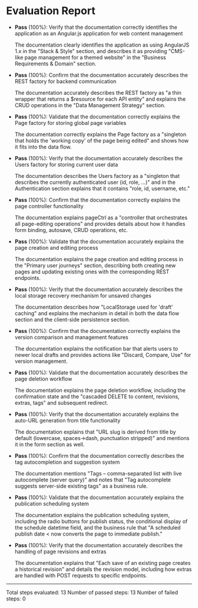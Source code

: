 # Evaluation Report

- **Pass** (100%): Verify that the documentation correctly identifies the application as an Angular.js application for web content management
  
  The documentation clearly identifies the application as using AngularJS 1.x in the "Stack & Style" section, and describes it as providing "CMS-like page management for a themed website" in the "Business Requirements & Domain" section.

- **Pass** (100%): Confirm that the documentation accurately describes the REST factory for backend communication
  
  The documentation accurately describes the REST factory as "a thin wrapper that returns a $resource for each API entity" and explains the CRUD operations in the "Data Management Strategy" section.

- **Pass** (100%): Validate that the documentation correctly explains the Page factory for storing global page variables
  
  The documentation correctly explains the Page factory as a "singleton that holds the 'working copy' of the page being edited" and shows how it fits into the data flow.

- **Pass** (100%): Verify that the documentation accurately describes the Users factory for storing current user data
  
  The documentation describes the Users factory as a "singleton that describes the currently authenticated user (id, role, ...)" and in the Authentication section explains that it contains "role, id, username, etc."

- **Pass** (100%): Confirm that the documentation correctly explains the page controller functionality
  
  The documentation explains pageCtrl as a "controller that orchestrates all page-editing operations" and provides details about how it handles form binding, autosave, CRUD operations, etc.

- **Pass** (100%): Validate that the documentation accurately explains the page creation and editing process
  
  The documentation explains the page creation and editing process in the "Primary user journeys" section, describing both creating new pages and updating existing ones with the corresponding REST endpoints.

- **Pass** (100%): Verify that the documentation accurately describes the local storage recovery mechanism for unsaved changes
  
  The documentation describes how "LocalStorage used for 'draft' caching" and explains the mechanism in detail in both the data flow section and the client-side persistence section.

- **Pass** (100%): Confirm that the documentation correctly explains the version comparison and management features
  
  The documentation explains the notification bar that alerts users to newer local drafts and provides actions like "Discard, Compare, Use" for version management.

- **Pass** (100%): Validate that the documentation accurately describes the page deletion workflow
  
  The documentation explains the page deletion workflow, including the confirmation state and the "cascaded DELETE to content, revisions, extras, tags" and subsequent redirect.

- **Pass** (100%): Verify that the documentation accurately explains the auto-URL generation from title functionality
  
  The documentation explains that "URL slug is derived from title by default (lowercase, spaces→dash, punctuation stripped)" and mentions it in the form section as well.

- **Pass** (100%): Confirm that the documentation correctly describes the tag autocompletion and suggestion system
  
  The documentation mentions "Tags – comma-separated list with live autocomplete (server query)" and notes that "Tag autocomplete suggests server-side existing tags" as a business rule.

- **Pass** (100%): Validate that the documentation accurately explains the publication scheduling system
  
  The documentation explains the publication scheduling system, including the radio buttons for publish status, the conditional display of the schedule datetime field, and the business rule that "A scheduled publish date < now converts the page to immediate publish."

- **Pass** (100%): Verify that the documentation accurately describes the handling of page revisions and extras
  
  The documentation explains that "Each save of an existing page creates a historical revision" and details the revision model, including how extras are handled with POST requests to specific endpoints.

---

Total steps evaluated: 13
Number of passed steps: 13
Number of failed steps: 0